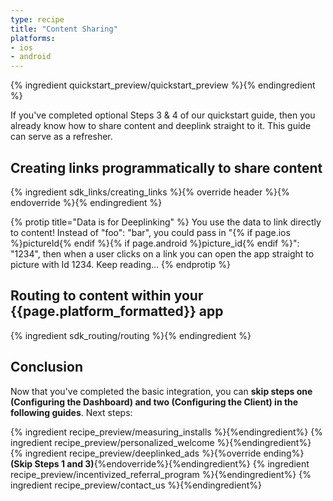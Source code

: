 ```yaml
---
type: recipe
title: "Content Sharing"
platforms:
- ios
- android
---
```


{% ingredient quickstart_preview/quickstart_preview %}{% endingredient %}

If you've completed optional Steps 3 & 4 of our quickstart guide, then you already know how to share content and deeplink straight to it. This guide can serve as a refresher.

## Creating links programmatically to share content

{% ingredient sdk_links/creating_links %}{% override header %}{% endoverride %}{% endingredient %}

{% protip title="Data is for Deeplinking" %}
You use the data to link directly to content! Instead of "foo": "bar", you could pass in "{% if page.ios %}pictureId{% endif %}{% if page.android %}picture_id{% endif %}": "1234", then when a user clicks on a link you can open the app straight to picture with Id 1234. Keep reading...
{% endprotip %}

## Routing to content within your {{page.platform_formatted}} app

{% ingredient sdk_routing/routing %}{% endingredient %}


## Conclusion

Now that you've completed the basic integration, you can **skip steps one (Configuring the Dashboard) and two (Configuring the Client) in the following guides**. Next steps:

{% ingredient recipe_preview/measuring_installs %}{%endingredient%}
{% ingredient recipe_preview/personalized_welcome %}{%endingredient%}
{% ingredient recipe_preview/deeplinked_ads %}{%override ending%} **(Skip Steps 1 and 3)**{%endoverride%}{%endingredient%}
{% ingredient recipe_preview/incentivized_referral_program %}{%endingredient%}
{% ingredient recipe_preview/contact_us %}{%endingredient%}

